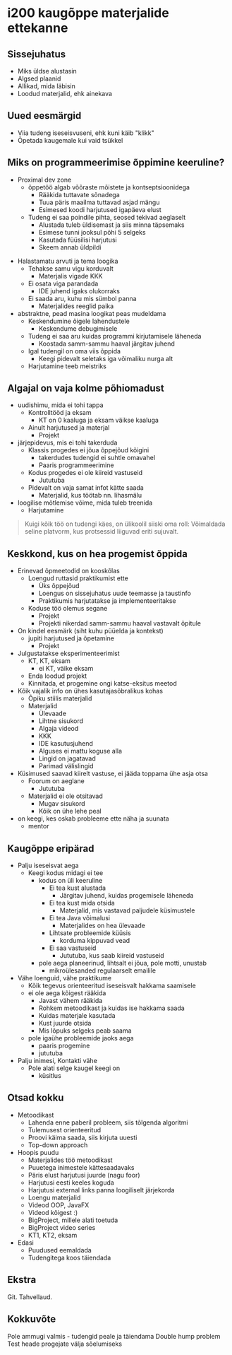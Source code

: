 # i200 kaugõppe materjalide ettekanne

## Sissejuhatus
  - Miks üldse alustasin
  - Algsed plaanid
  - Allikad, mida läbisin
  - Loodud materjalid, ehk ainekava

## Uued eesmärgid

- Viia tudeng iseseisvuseni, ehk kuni käib "klikk"
- Õpetada kaugemale kui vaid tsükkel

## Miks on programmeerimise õppimine keeruline?

* Proximal dev zone
  - õppetöö algab võõraste mõistete ja kontseptsioonidega
    + Rääkida tuttavate sõnadega
    + Tuua päris maailma tuttavad asjad mängu
    + Esimesed koodi harjutused igapäeva elust
  - Tudeng ei saa poindile pihta, seosed tekivad aeglaselt
    + Alustada tuleb üldisemast ja siis minna täpsemaks
    + Esimese tunni jooksul põhi 5 selgeks
    + Kasutada füüsilisi harjutusi
    + Skeem annab üldpildi
- Halastamatu arvuti ja tema loogika
  - Tehakse samu vigu korduvalt
    + Materjalis vigade KKK
  - Ei osata viga parandada
    + IDE juhend igaks olukorraks
  - Ei saada aru, kuhu mis sümbol panna
    + Materjalides reeglid paika
- abstraktne, pead masina loogikat peas mudeldama
  - Keskendumine õigele lahendustele
    + Keskendume debugimisele
  - Tudeng ei saa aru kuidas programmi kirjutamisele läheneda
    + Koostada samm-sammu haaval järgitav juhend
  - Igal tudengil on oma viis õppida
    + Keegi pidevalt seletaks iga võimaliku nurga alt
  + Harjutamine teeb meistriks

## Algajal on vaja kolme põhiomadust

* uudishimu, mida ei tohi tappa
  - Kontrolltööd ja eksam
    + KT on 0 kaaluga ja eksam väikse kaaluga
  - Ainult harjutused ja materjal
    + Projekt
* järjepidevus, mis ei tohi takerduda
  - Klassis progedes ei jõua õppejõud kõigini
    - takerdudes tudengid ei suhtle omavahel
    + Paaris programmeerimine
  - Kodus progedes ei ole kiireid vastuseid
    + Jututuba
  - Pidevalt on vaja samat infot kätte saada
    + Materjalid, kus töötab nn. lihasmälu
* loogilise mõtlemise võime, mida tuleb treenida
  + Harjutamine

> Kuigi kõik töö on tudengi käes, on ülikoolil siiski oma roll: Võimaldada seline platvorm, kus protsessid liiguvad eriti sujuvalt.

## Keskkond, kus on hea progemist õppida

* Erinevad õpmeetodid on kooskõlas
  - Loengud ruttasid praktikumist ette
    + Üks õppejõud
    + Loengus on sissejuhatus uude teemasse ja taustinfo
    + Praktikumis harjutatakse ja implementeeritakse
  - Koduse töö olemus segane
    + Projekt
    + Projekti nikerdad samm-sammu haaval vastavalt õpitule
* On kindel eesmärk (siht kuhu püüelda ja kontekst)
  - jupiti harjutused ja õpetamine
    + Projekt
* Julgustatakse eksperimenteerimist
  - KT, KT, eksam
    + ei KT, väike eksam
  - Enda loodud projekt
  - Kinnitada, et progemine ongi katse-eksitus meetod
* Kõik vajalik info on ühes kasutajasõbralikus kohas
  - Õpiku stiilis materjalid
  + Materjalid
    + Ülevaade
    + Lihtne sisukord
    + Algaja videod
    + KKK
    + IDE kasutusjuhend
    + Alguses ei mattu koguse alla
    + Lingid on jagatavad
    + Parimad välislingid
* Küsimused saavad kiirelt vastuse, ei jääda toppama ühe asja otsa
  - Foorum on aeglane
    + Jututuba
  - Materjalid ei ole otsitavad
    + Mugav sisukord
    + Kõik on ühe lehe peal
* on keegi, kes oskab probleeme ette näha ja suunata
  + mentor

## Kaugõppe eripärad

* Palju iseseisvat aega
  - Keegi kodus midagi ei tee
    - kodus on üli keeruline
      - Ei tea kust alustada
        + Järgitav juhend, kuidas progemisele läheneda
      - Ei tea kust mida otsida
        + Materjalid, mis vastavad paljudele küsimustele
      - Ei tea Java võimalusi
        + Materjalides on hea ülevaade
      - Lihtsate probleemide küüsis
        + korduma kippuvad vead
      - Ei saa vastuseid
        + Jututuba, kus saab kiireid vastuseid
    - pole aega planeerinud, lihtsalt ei jõua, pole motti, unustab
      + mikroülesanded regulaarselt emailile
* Vähe loenguid, vähe praktikume
  + Kõik tegevus orienteeritud iseseisvalt hakkama saamisele
  - ei ole aega kõigest rääkida
    + Javast vähem rääkida
    + Rohkem metoodikast ja kuidas ise hakkama saada
    + Kuidas materjale kasutada
    + Kust juurde otsida
    + Mis lõpuks selgeks peab saama
  - pole igaühe probleemide jaoks aega
    + paaris progemine
    + jututuba
* Palju inimesi, Kontakti vähe
  - Pole alati selge kaugel keegi on
    + küsitlus

## Otsad kokku

- Metoodikast
  - Lahenda enne paberil probleem, siis tõlgenda algoritmi
  - Tulemusest orienteeritud
  - Proovi käima saada, siis kirjuta uuesti
  - Top-down approach
- Hoopis puudu
  - Materjalides töö metoodikast
  - Puuetega inimestele kättesaadavaks
  - Päris elust harjutusi juurde (nagu foor)
  - Harjutusi eesti keeles koguda
  - Harjutusi external links panna loogiliselt järjekorda
  - Loengu materjalid
  - Videod OOP, JavaFX
  - Videod kõigest :)
  - BigProject, millele alati toetuda
  - BigProject video series
  - KT1, KT2, eksam
- Edasi
  - Puudused eemaldada
  - Tudengitega koos täiendada

## Ekstra

Git.
Tahvellaud.

## Kokkuvõte
Pole ammugi valmis - tudengid peale ja täiendama
Double hump problem
Test heade progejate välja sõelumiseks